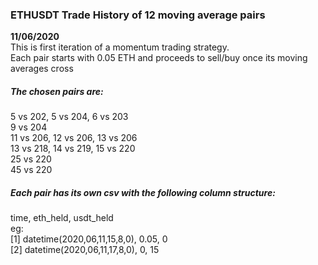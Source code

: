 ### ETHUSDT Trade History of 12 moving average pairs  
__11/06/2020__  
This is first iteration of a momentum trading strategy.  
Each pair starts with 0.05 ETH and proceeds to sell/buy once its moving averages cross  
##### The chosen pairs are:  
5 vs 202, 5 vs 204, 6 vs 203  
9 vs 204  
11 vs 206, 12 vs 206, 13 vs 206  
13 vs 218, 14 vs 219, 15 vs 220  
25 vs 220  
45 vs 220  

##### Each pair has its own csv with the following column structure:
time, eth_held, usdt_held  
eg:  
[1] datetime(2020,06,11,15,8,0), 0.05, 0  
[2] datetime(2020,06,11,17,8,0), 0, 15